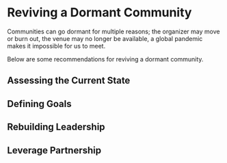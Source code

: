 # Reviving a Dormant Community 

Communities can go dormant for multiple reasons; the organizer may move or burn out, the venue may no longer be available, a global pandemic makes it impossible for us to meet. 




Below are some recommendations for reviving a dormant community. 


## Assessing the Current State

## Defining Goals

## Rebuilding Leadership

## Leverage Partnership
